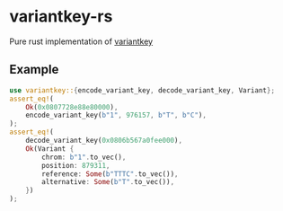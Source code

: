 # variantkey-rs

Pure rust implementation of [variantkey](https://github.com/Genomicsplc/variantkey)

## Example
```rust
use variantkey::{encode_variant_key, decode_variant_key, Variant};
assert_eq!(
    Ok(0x0807728e88e80000),
    encode_variant_key(b"1", 976157, b"T", b"C"),
);
assert_eq!(
    decode_variant_key(0x0806b567a0fee000),
    Ok(Variant {
        chrom: b"1".to_vec(),
        position: 879311,
        reference: Some(b"TTTC".to_vec()),
        alternative: Some(b"T".to_vec()),
    })
);
```